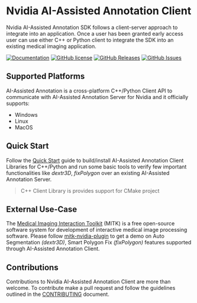 # Nvidia AI-Assisted Annotation Client
Nvidia AI-Assisted Annotation SDK follows a client-server approach to integrate into an application.  Once a user has been granted early access user can use either C++ or Python client to integrate the SDK into an existing medical imaging application.

[![Documentation](https://img.shields.io/badge/Nvidia-documentation-brightgreen.svg)](https://docs.nvidia.com/deeplearning/sdk/ai-assisted-annotation-client-guide)
[![GitHub license](https://img.shields.io/badge/license-BSD-blue.svg)](https://raw.githubusercontent.com/NVIDIA/ai-assisted-annotation-client/master/LICENSE)
[![GitHub Releases](https://img.shields.io/github/release/NVIDIA/ai-assisted-annotation-client.svg)](https://github.com/NVIDIA/ai-assisted-annotation-client/releases)
[![GitHub Issues](https://img.shields.io/github/issues/NVIDIA/ai-assisted-annotation-client.svg)](http://github.com/NVIDIA/ai-assisted-annotation-client/issues)

## Supported Platforms
AI-Assisted Annotation is a cross-platform C++/Python Client API to communicate with AI-Assisted Annotation Server for Nvidia and it officially supports:
 - Windows
 - Linux
 - MacOS

## Quick Start
Follow the [Quick Start](https://docs.nvidia.com/deeplearning/sdk/ai-assisted-annotation-client-guide#quickstart) guide to build/install AI-Assisted Annotation Client Libraries for C++/Python and run some basic tools to verify few important functionalities like *dextr3D*, *fixPolygon* over an existing AI-Assisted Annotation Server.

>C++ Client Library is provides support for CMake project

## External Use-Case
The [Medical Imaging Interaction Toolkit](http://mitk.org/wiki/MITK) (MITK) is a free open-source software system for development of interactive medical image processing software.
Please follow [mitk-nvidia-plugin](https://github.com/SachidanandAlle/mitk-nvidia-plugin) to get a demo on Auto Segmentation *(dextr3D)*, Smart Polygon Fix *(fixPolygon)* features supported through AI-Assisted Annotation Client.

## Contributions
Contributions to Nvidia AI-Assisted Annotation Client are more than welcome. To contribute make a pull request and follow the guidelines outlined in the [CONTRIBUTING](/CONTRIBUTING.md) document.
